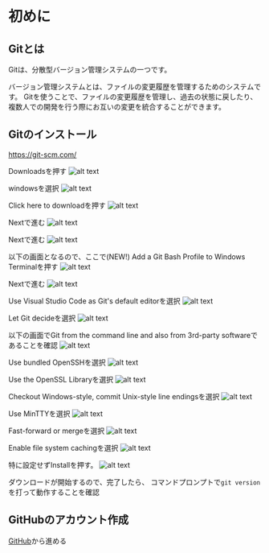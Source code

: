 # 初めに

## Gitとは

Gitは、分散型バージョン管理システムの一つです。

バージョン管理システムとは、ファイルの変更履歴を管理するためのシステムです。
Gitを使うことで、ファイルの変更履歴を管理し、過去の状態に戻したり、複数人での開発を行う際にお互いの変更を統合することができます。

## Gitのインストール
https://git-scm.com/

Downloadsを押す
![alt text](./static/image.png)

windowsを選択
![alt text](./static/img.png)

Click here to downloadを押す
![alt text](./static/image-1.png)

Nextで進む
![alt text](./static/image-6.png)

Nextで進む
![alt text](./static/image-7.png)

以下の画面となるので、ここで(NEW!) Add a Git Bash Profile to Windows Terminalを押す
![alt text](./static/image-8.png)

Nextで進む
![alt text](./static/image-4.png)

Use Visual Studio Code as Git's default editorを選択
![alt text](./static/image-9.png)

Let Git decideを選択
![alt text](./static/image-10.png)

以下の画面でGit from the command line and also from 3rd-party softwareであることを確認
![alt text](./static/image-5.png)

Use bundled OpenSSHを選択
![alt text](./static/image-11.png)

Use the OpenSSL Libraryを選択
![alt text](./static/image-12.png)

Checkout Windows-style, commit Unix-style line endingsを選択
![alt text](./static/image-13.png)

Use MinTTYを選択
![alt text](./static/image-14.png)

Fast-forward or mergeを選択
![alt text](./static/image-15.png)

Enable file system cachingを選択
![alt text](./static/image-17.png)

特に設定せずInstallを押す。
![alt text](./static/image-18.png)

ダウンロードが開始するので、完了したら、
コマンドプロンプトで`git version`を打って動作することを確認

## GitHubのアカウント作成
[GitHub](https://github.com)から進める
